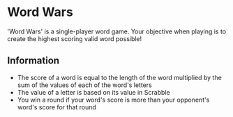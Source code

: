 # Word Wars
'Word Wars' is a single-player word game. Your objective when playing is to create the highest scoring valid word possible!

## Information
- The score of a word is equal to the length of the word multiplied by the sum of the values of each of the word's letters
- The value of a letter is based on its value in Scrabble
- You win a round if your word's score is more than your opponent's word's score for that round
